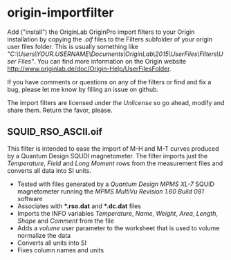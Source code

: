 # origin-importfilter

Add ("install") the OriginLab OriginPro import filters to your Origin installation by copying the _.oif_ files to the Filters subfolder of your origin user files folder. This is usually something like _"C:\Users\YOUR.USERNAME\Documents\OriginLab\2015\UserFiles\Filters\User Files"_. You can find more information on the Origin website http://www.originlab.de/doc/Origin-Help/UserFilesFolder.

If you have comments or questions on any of the filters or find and fix a bug, please let me know by filling an issue on github.

The import filters are licensed under _the Unlicense_ so go ahead, modify and share them. Return the favor, please.

## SQUID_RSO_ASCII.oif

This filter is intended to ease the import of M-H and M-T curves produced by a Quantum Design SQUDI magnetometer. The filter imports just the _Temperature_, _Field_ and _Long Moment_ rows from the measurement files and converts all data into SI units.

  * Tested with files generated by a _Quantum Design MPMS XL-7_ SQUID magnetometer running the _MPMS MultiVu Revision 1.60 Build 081_ software
  * Associates with __*.rso.dat__ and __*.dc.dat__ files 
  * Imports the INFO variables _Temperature_, _Name_, _Weight_, _Area_, _Length_, _Shape_ and _Comment_ from the file
  * Adds a _volume_ user parameter to the worksheet that is used to volume normalize the data
  * Converts all units into SI
  * Fixes column names and units
